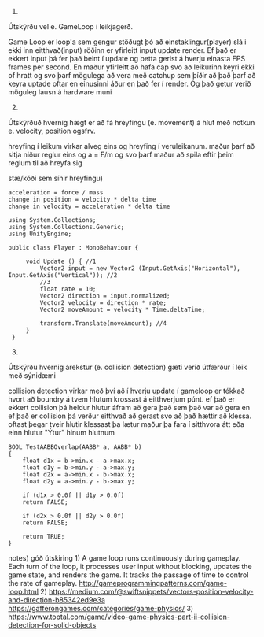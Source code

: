 1)

Útskýrðu vel e. GameLoop í leikjagerð.

Game Loop er loop'a sem gengur stöðugt þó að einstaklingur(player)
slá i ekki inn eitthvað(input) röðinn er yfirleitt input update render.
Ef það er ekkert input þá fer það beint í update og þetta gerist á hverju einasta 
FPS frames per second. En maður yfirleitt að hafa cap svo að leikurinn keyri ekki 
of hratt og svo þarf mögulega að vera með catchup sem þíðir að það þarf að keyra
uptade oftar en einusinni áður en það fer í render. Og það getur verið möguleg 
lausn á hardware muni

2)

Útskýrðuð hvernig hægt er að fá hreyfingu (e. movement) á hlut með notkun e. velocity,
position ogsfrv. 

hreyfing í leikum virkar alveg eins og hreyfing í veruleikanum. maður þarf að 
sitja niður reglur eins og a = F/m og svo þarf maður að spila eftir þeim reglum
 til að hreyfa sig

stæ/kóði sem sínir hreyfingu)

    acceleration = force / mass
    change in position = velocity * delta time
    change in velocity = acceleration * delta time
	
    using System.Collections;
	using System.Collections.Generic;
	using UnityEngine;
 
	public class Player : MonoBehaviour {
	 
		 void Update () { //1
			 Vector2 input = new Vector2 (Input.GetAxis("Horizontal"), Input.GetAxis("Vertical")); //2
			 //3 
			 float rate = 10;
			 Vector2 direction = input.normalized;
			 Vector2 velocity = direction * rate;
			 Vector2 moveAmount = velocity * Time.deltaTime;
	 
			 transform.Translate(moveAmount); //4
		 }
	 }
	 
3)

Útskýrðu hvernig árekstur (e. collision detection) gæti verið útfærður í leik með
sýnidæmi

collision detection virkar með því að í hverju update í gameloop er tékkað hvort 
að boundry á tvem hlutum krossast á eitthverjum púnt. ef það er ekkert collision 
þá heldur hlutur áfram að gera það sem það var að gera en ef það er collision
þá verður eitthvað að gerast svo að það hættir að klessa. oftast þegar tveir hlutir 
klessast þa lætur maður þa fara í sitthvora átt eða einn hlutur "Ýtur" hinum hlutnum

	BOOL TestAABBOverlap(AABB* a, AABB* b)
	{
	    float d1x = b->min.x - a->max.x;
	    float d1y = b->min.y - a->max.y;
	    float d2x = a->min.x - b->max.x;
	    float d2y = a->min.y - b->max.y;

	    if (d1x > 0.0f || d1y > 0.0f)
		return FALSE;

	    if (d2x > 0.0f || d2y > 0.0f)
		return FALSE;

	    return TRUE;
	}











notes)
góð útskiring 1)
A game loop runs continuously during gameplay. 
Each turn of the loop, it processes user input without 
blocking, updates the game state, and renders the game. 
It tracks the passage of time to control the rate of gameplay.
http://gameprogrammingpatterns.com/game-loop.html
2)
https://medium.com/@swiftsnippets/vectors-position-velocity-and-direction-b85342ed9e3a
https://gafferongames.com/categories/game-physics/
3)
https://www.toptal.com/game/video-game-physics-part-ii-collision-detection-for-solid-objects

